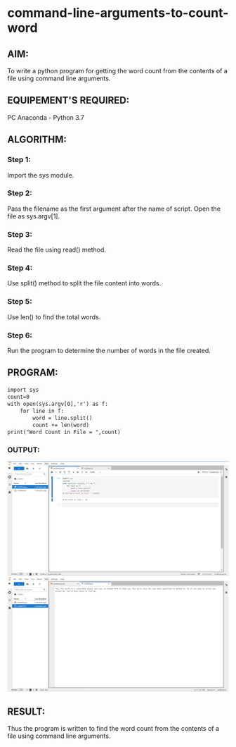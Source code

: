 # command-line-arguments-to-count-word
## AIM:
To write a python program for getting the word count from the contents of a file using command line arguments.
## EQUIPEMENT'S REQUIRED: 
PC
Anaconda - Python 3.7
## ALGORITHM: 
### Step 1:
Import the sys module.

### Step 2:
Pass the filename as the first argument after the name of script. Open the file as sys.argv[1].

### Step 3:
Read the file using read() method.

### Step 4:
Use split() method to split the file content into words.

### Step 5:
Use len() to find the total words.

### Step 6:
Run the program to determine the number of words in the file created.

## PROGRAM:
~~~
import sys
count=0
with open(sys.argv[0],'r') as f:
    for line in f:
        word = line.split()
        count += len(word)
print("Word Count in File = ",count)
~~~

### OUTPUT:
![Argument](cmd1.jpg)
![Argument](cmd2.jpg)
## RESULT:
Thus the program is written to find the word count from the contents of a file using command line arguments.
